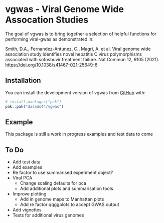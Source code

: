 
<!-- README.md is generated from README.Rmd. Please edit that file -->

# vgwas - Viral Genome Wide Assocation Studies

<!-- badges: start -->
<!-- badges: end -->

The goal of vgwas is to bring together a selection of helpful functions
for performing viral-gwas as demonstrated in:

Smith, D.A., Fernandez-Antunez, C., Magri, A. et al. Viral genome wide
association study identifies novel hepatitis C virus polymorphisms
associated with sofosbuvir treatment failure. Nat Commun 12, 6105
(2021). <https://doi.org/10.1038/s41467-021-25649-6>

## Installation

You can install the development version of vgwas from
[GitHub](https://github.com/) with:

``` r
# install.packages("pak")
pak::pak("dasads44/vgwas")
```

## Example

This package is still a work in progress examples and test data to come

## To Do

- Add test data
- Add examples
- Re factor to use summarised experiment object?
- Viral PCA
  - Change scaling defaults for pca
  - Add additional plots and summarisation tools
- Improve plotting
  - Add in genome maps to Manhattan plots
  - Add re factor qqggplots to accept GWAS output
- Add vignettes
- Tests for additional virus genomes

